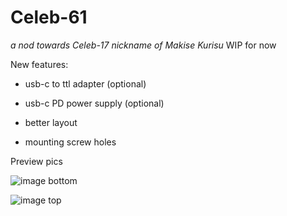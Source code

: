 # Celeb-61 
*a nod towards Celeb-17 nickname of Makise Kurisu*
WIP for now

New features:

* usb-c to ttl adapter (optional)

* usb-c PD power supply (optional)

* better layout

* mounting screw holes


Preview pics 

![image](https://github.com/dzastsed/CD61-CD66-nixie-clock-v2/assets/63074962/e82cb656-9550-4754-a701-2ad28ce81b0c)
bottom

![image](https://github.com/dzastsed/CD61-CD66-nixie-clock-v2/assets/63074962/e427c9a0-5a86-4ede-aba7-43502c5d80ce)
top



